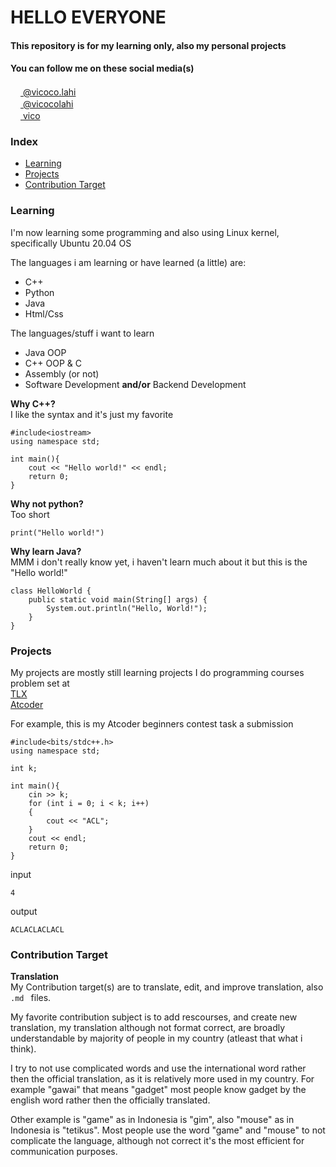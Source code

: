 # HELLO EVERYONE
#### This repository is for my learning only, also my personal projects

#### You can follow me on these social media(s)
<a href="https://instagram.com/vicoco.lahi">
<img src = "https://duckduckgo.com/i/180c8ad1.png" width = 16x>
@vicoco.lahi</a>
</br>
<a href="https://twitter.com/vicocolahi">
<img src = "https://external-content.duckduckgo.com/iu/?u=https%3A%2F%2Fupload.wikimedia.org%2Fwikipedia%2Fde%2Fthumb%2F9%2F9f%2FTwitter_bird_logo_2012.svg%2F1200px-Twitter_bird_logo_2012.svg.png&f=1&nofb=1" width = 16x>
@vicocolahi</a>
</br>
<a href="https://www.youtube.com/channel/UCO5HP8WHqPbUOq51r929EGg">
<img src = "https://www.youtube.com/s/desktop/6d61b49f/img/favicon_144.png" width = 16x>
vico</a>

### Index
* [Learning](#learning)
* [Projects](#projects)
* [Contribution Target](#contribution-target)


### Learning

I'm now learning some programming and also using Linux kernel, specifically Ubuntu 20.04 OS

The languages i am learning or have learned (a little) are:
* C++
* Python
* Java
* Html/Css

The languages/stuff i want to learn
* Java OOP
* C++ OOP & C
* Assembly (or not)
* Software Development **and/or** Backend Development


**Why C++?** </br>
I like the syntax and it's just my favorite
```
#include<iostream>
using namespace std;

int main(){
    cout << "Hello world!" << endl;
    return 0;
}
```


**Why not python?** </br>
Too short
```
print("Hello world!")
```


**Why learn Java?** </br>
MMM i don't really know yet, i haven't learn much about it but this is the "Hello world!"
```
class HelloWorld {
    public static void main(String[] args) {
        System.out.println("Hello, World!"); 
    }
}
```


### Projects

My projects are mostly still learning projects
I do programming courses problem set at </br>
[TLX](https://toki.tlx.id)</br>
[Atcoder](https://atcoder.jp/)</br>

For example, this is my Atcoder beginners contest task a submission
```
#include<bits/stdc++.h>
using namespace std;

int k;

int main(){
    cin >> k;
    for (int i = 0; i < k; i++)
    {
        cout << "ACL";
    }
    cout << endl;
    return 0;
}
```
input
```
4
```
output
```
ACLACLACLACL
```


### Contribution Target
**Translation** </br>
My Contribution target(s) are to translate, edit, and improve translation, also `.md ` files.</br>

My favorite contribution subject is to add rescourses, and create new translation, my translation although not format correct, are broadly understandable by majority of people in my country (atleast that what i think).
</br>

I try to not use complicated words and use the international word rather then the official translation, as it is relatively more used in my country. For example "gawai" that means "gadget" most people know gadget by the english word rather then the officially translated.
</br>

Other example is "game" as in Indonesia is "gim", also "mouse" as in Indonesia is "tetikus". Most people use the word "game" and "mouse" to not complicate the language, although not correct it's the most efficient for communication purposes.



